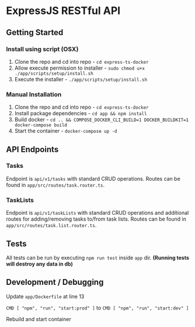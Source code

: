 # ExpressJS RESTful API

## Getting Started

### Install using script (OSX)

1. Clone the repo and cd into repo - `cd express-ts-docker`
2. Allow execute permission to installer - `sudo chmod u+x ./app/scripts/setup/install.sh`
3. Execute the installer - `./app/scripts/setup/install.sh`

### Manual Installation

1. Clone the repo and cd into repo - `cd express-ts-docker`
3. Install package dependencies - `cd app && npm install`
4. Build docker - `cd .. && COMPOSE_DOCKER_CLI_BUILD=1 DOCKER_BUILDKIT=1 docker-compose build`
5. Start the container - `docker-compose up -d`

## API Endpoints

### Tasks

Endpoint is `api/v1/tasks` with standard CRUD operations. Routes can be found in `app/src/routes/task.router.ts`.

### TaskLists

Endpoint is `api/v1/taskLists` with standard CRUD operations and additional routes for adding/removing tasks to/from task lists. Routes can be found in `app/src/routes/task.list.router.ts`.

## Tests

All tests can be run by executing `npm run test` inside `app` dir. **(Running tests will destroy any data in db)**

## Development / Debugging

Update `app/Dockerfile` at line 13

`CMD [ "npm", "run", "start:prod" ]`
to
`CMD [ "npm", "run", "start:dev" ]`

Rebuild and start container